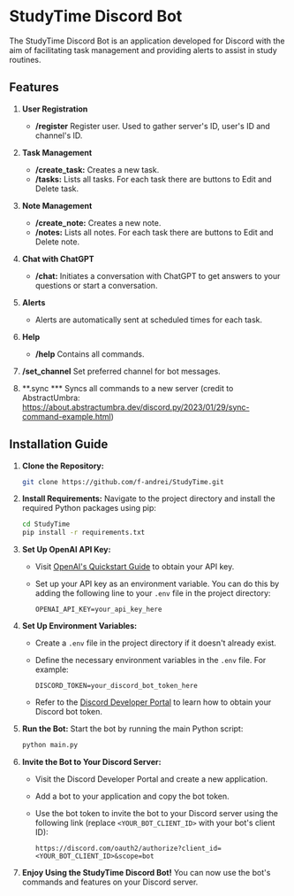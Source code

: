 # StudyTime Discord Bot

The StudyTime Discord Bot is an application developed for Discord with the aim of facilitating task management and providing alerts to assist in study routines.

## Features

1. **User Registration**
   - **/register** Register user. Used to gather server's ID, user's ID and channel's ID.

2. **Task Management**
   - **/create_task:** Creates a new task.
   - **/tasks:** Lists all tasks. For each task there are buttons to Edit and Delete task.

3. **Note Management**
   - **/create_note:** Creates a new note.
   - **/notes:** Lists all notes. For each task there are buttons to Edit and Delete note.

4. **Chat with ChatGPT**
   - **/chat:** Initiates a conversation with ChatGPT to get answers to your questions or start a conversation.

5. **Alerts**
   - Alerts are automatically sent at scheduled times for each task.

6. **Help**
   - **/help** Contains all commands.

7. **/set_channel** Set preferred channel for bot messages.

8. **.sync *** Syncs all commands to a new server (credit to AbstractUmbra: https://about.abstractumbra.dev/discord.py/2023/01/29/sync-command-example.html)

## Installation Guide

1. **Clone the Repository:**
   ```bash
   git clone https://github.com/f-andrei/StudyTime.git

2. **Install Requirements:** Navigate to the project directory and install the required Python packages using pip:
   
    ```bash
    cd StudyTime
    pip install -r requirements.txt
    ```

3. **Set Up OpenAI API Key:**
   - Visit [OpenAI's Quickstart Guide](https://platform.openai.com/docs/quickstart/step-2-setup-your-api-key) to obtain your API key.
   - Set up your API key as an environment variable. You can do this by adding the following line to your `.env` file in the project directory:
     
     ```plaintext
     OPENAI_API_KEY=your_api_key_here
     ```

4. **Set Up Environment Variables:**
   - Create a `.env` file in the project directory if it doesn't already exist.
   - Define the necessary environment variables in the `.env` file. For example:
     
     ```plaintext
     DISCORD_TOKEN=your_discord_bot_token_here
     ```
   - Refer to the [Discord Developer Portal](https://discord.com/developers/docs/getting-started#configuring-your-bot) to learn how to obtain your Discord bot token.
   

5. **Run the Bot:** Start the bot by running the main Python script:
   
    ```bash
    python main.py
    ```

6. **Invite the Bot to Your Discord Server:**
   - Visit the Discord Developer Portal and create a new application.
   - Add a bot to your application and copy the bot token.
   - Use the bot token to invite the bot to your Discord server using the following link (replace `<YOUR_BOT_CLIENT_ID>` with your bot's client ID):
     
     ```plaintext
     https://discord.com/oauth2/authorize?client_id=<YOUR_BOT_CLIENT_ID>&scope=bot
     ```

7. **Enjoy Using the StudyTime Discord Bot!** You can now use the bot's commands and features on your Discord server.

